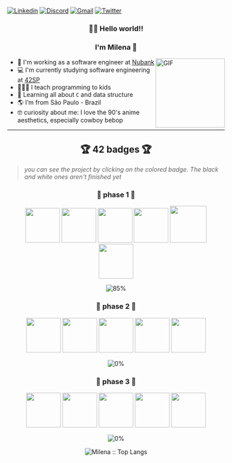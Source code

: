 [![Linkedin](https://img.shields.io/badge/-LinkedIn-blue?style=flat&logo=Linkedin&logoColor=white)](https://www.linkedin.com/in/milenacarecho/)
[![Discord](https://img.shields.io/badge/-Discord-5662E9?style=flat&logo=Discord&logoColor=white)](https://discordapp.com/users/277265936946429953)
[![Gmail](https://img.shields.io/badge/-Gmail-c14438?style=flat&logo=Gmail&logoColor=white)](mailto:milena.c@aluno.ifsp.edu.br)
[![Twitter](https://img.shields.io/badge/-Twitter-1DA1F2?style=flat&logo=Twitter&logoColor=white)](https://twitter.com/MilenaCarecho)

<h3 align="center">👩‍🚀 Hello world!!</h3>
<h3 align="center">I'm Milena 👋</h3>


<img align="right" alt="GIF" height="160px" src="https://c.tenor.com/2SYQNv5NTGQAAAAM/cowboy-bebop.gif" />

- 💜 I'm working as a software engineer at [Nubank](https://nubank.com.br/)
- 💻 I'm currently studying software engineering at [42SP](https://www.42sp.org.br/)
- 👩🏻‍🏫 I teach programming to kids
- 🌱 Learning all about `C` and data structure
- 🌎 I’m from São Paulo - Brazil
- 🤓 curiosity about me: I love the 90's anime aesthetics, especially cowboy bebop



---

<h2 align="center">🏆 42 badges 🏆</h2>

> *you can see the project by clicking on the colored badge. The black and white ones aren't finished yet*

<h3 align="center"> 🥉 phase 1 🥉</h3>

<div align="center">
<a href="https://github.com/m-carecho/42SP_Libft"><img height="80px" src="https://user-images.githubusercontent.com/98053054/151611442-dc327b44-b61e-430d-85c8-9789af8824be.png" /></a>
<a href="https://github.com/m-carecho/42SP_GNL"><img height="80px" src="https://user-images.githubusercontent.com/98053054/151611429-e4a36218-d7d4-4473-be17-c540d5142727.png" /></a>
<a href="https://github.com/m-carecho/42SP_PRINTF"><img height="80px" src="https://user-images.githubusercontent.com/98053054/151611436-17a59a6a-92ea-4fce-8875-729ec921b159.png" /></a>
<img height="80px" src="https://user-images.githubusercontent.com/98053054/151611452-4bccbc17-efc9-44e0-822c-8c37fe870aa5.png" />
<a href="https://github.com/m-carecho/so_long"><img height="85px" src="https://user-images.githubusercontent.com/98053054/185461372-81a86c79-821d-42e4-88f2-d9218108796f.png" /></a>
<img height="80px" src="https://user-images.githubusercontent.com/98053054/151612892-1c10eb9f-62e8-44ba-a671-36be46d40a2d.png" />
 
![85%](https://progress-bar.dev/85/?scale=100&title=progress&width=500&color=8AB58&suffix=%)
</div>

 
 
<h3 align="center">🥈 phase 2 🥈</h3>

<div align="center">
<img height="80px" src="https://user-images.githubusercontent.com/98053054/151619995-db5825f6-f157-4703-b8b3-7e09ddd7c3ea.png" />
<img height="80px" src="https://user-images.githubusercontent.com/98053054/151619991-5c985165-4074-49a5-bd0f-aad8f09ae91f.png" />
<img height="80px" src="https://user-images.githubusercontent.com/98053054/151619988-ea52fb6d-925a-4c06-8eb6-31a7c47d4a61.png" />
<img height="80px" src="https://user-images.githubusercontent.com/98053054/151619986-57370098-0deb-4c80-b64e-9b458ceed901.png" />
<img height="80px" src="https://user-images.githubusercontent.com/98053054/151620274-27033b86-c6ec-42a7-988c-f59ba6bde340.png" />

 
 
![0%](https://progress-bar.dev/0/?scale=100&title=progress&width=500&color=8AB58&suffix=%)
</div>
 
 
<h3 align="center">🥇 phase 3 🥇</h3>

<div align="center">
<img height="80px" src="https://user-images.githubusercontent.com/98053054/151622188-80f2706c-65dc-4dfa-8e8f-3a3bc2da7b1b.png" />
<img height="80px" src="https://user-images.githubusercontent.com/98053054/151622194-601f647f-b9cb-4714-8897-8c5ae42367fc.png" />
 <img height="80px" src="https://user-images.githubusercontent.com/98053054/151623193-4a9f2771-8f79-4a6a-8bf3-57cf817efd84.png" />
<img height="80px" src="https://user-images.githubusercontent.com/98053054/151622501-90831d0d-f23e-405d-8822-92fa5214acc9.png" />
<img height="80px" src="https://user-images.githubusercontent.com/98053054/151622507-1981c984-63cf-4999-b95c-88b86dc227f3.png" />


 
![0%](https://progress-bar.dev/0/?scale=100&title=progress&width=500&color=8AB58&suffix=%)
</div>
 
 
 
<p align="center"><img src="https://github-readme-stats.vercel.app/api/top-langs/?username=m-carecho&langs_count=10&theme=graywhite&layout=compact" alt="Milena :: Top Langs" /></p>

